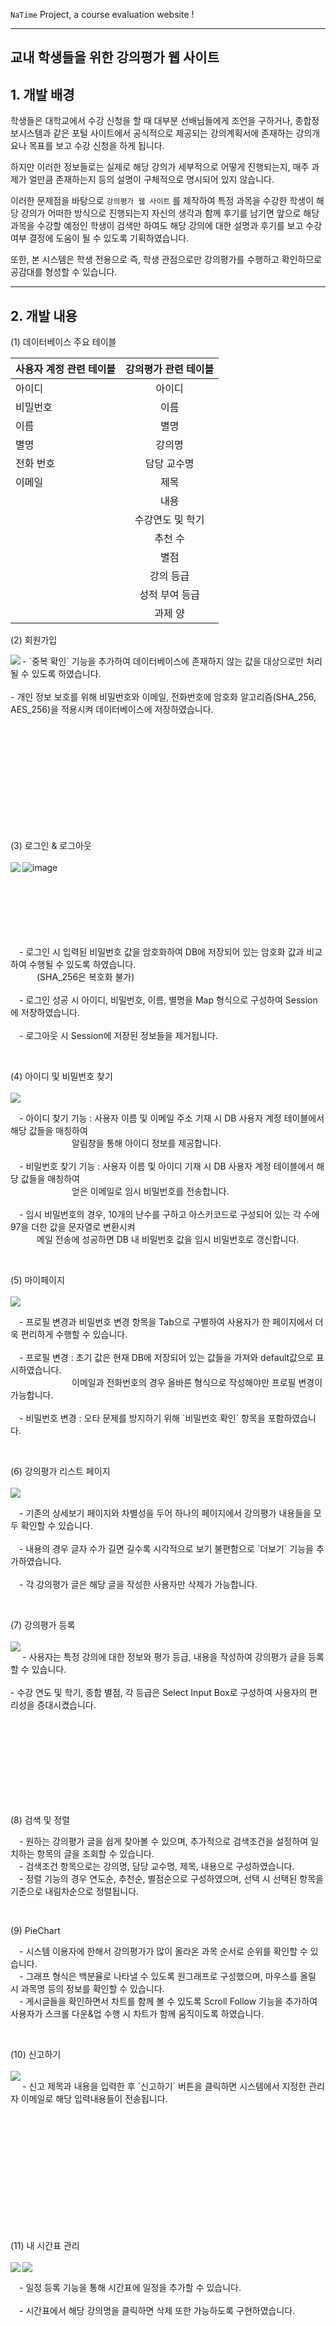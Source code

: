 `NaTime` Project, a course evaluation website !
- - -
<h2> 교내 학생들을 위한 강의평가 웹 사이트 </h2>

## 1. 개발 배경
학생들은 대학교에서 수강 신청을 할 때 대부분 선배님들에게 조언을 구하거나, 종합정보시스템과 같은 포털 사이트에서 공식적으로 제공되는 강의계획서에 존재하는 강의개요나 목표를 보고 수강 신청을 하게 됩니다.  
  
하지만 이러한 정보들로는 실제로 해당 강의가 세부적으로 어떻게 진행되는지, 매주 과제가 얼만큼 존재하는지 등의 설명이 구체적으로 명시되어 있지 않습니다.  
  
이러한 문제점을 바탕으로 `강의평가 웹 사이트` 를 제작하여 특정 과목을 수강한 학생이 해당 강의가 어떠한 방식으로 진행되는지 자신의 생각과 함께 후기를 남기면 앞으로 해당 과목을 수강할 예정인 학생이 검색만 하여도 해당 강의에 대한 설명과 후기를 보고 수강 여부 결정에 도움이 될 수 있도록 기획하였습니다.  
  
또한, 본 시스템은 학생 전용으로 즉, 학생 관점으로만 강의평가를 수행하고 확인하므로 공감대를 형성할 수 있습니다.

---------------------

## 2. 개발 내용
(1) 데이터베이스 주요 테이블  
      
| 사용자 계정 관련 테이블 | 강의평가 관련 테이블 |
|:--------|:--------:|
| 아이디 | 아이디 
| 비밀번호 | 이름
| 이름 | 별명
| 별명 | 강의명
| 전화 번호 | 담당 교수명
| 이메일 | 제목
| | 내용
| | 수강연도 및 학기
| | 추천 수
| | 별점
| | 강의 등급
| | 성적 부여 등급
| | 과제 양


(2) 회원가입

<img src="https://user-images.githubusercontent.com/54324782/164344826-da046521-4965-4521-acd6-576670b023b2.png" align="left">
<p align="left">
  - `중복 확인` 기능을 추가하여 데이터베이스에 존재하지 않는 값을 대상으로만 처리될 수 있도록 하였습니다.
  <br/><br/>
  - 개인 정보 보호를 위해 비밀번호와 이메일, 전화번호에 암호화 알고리즘(SHA_256, AES_256)을 적용시켜 데이터베이스에 저장하였습니다.
</p>  
<br><br><br><br><br><br><br><br><br><br>


(3) 로그인 & 로그아웃
<br><br>
<img src="https://user-images.githubusercontent.com/54324782/164346544-68bbb522-532b-4e65-95bb-39678c53dfec.png" align="left">
![image](https://user-images.githubusercontent.com/54324782/164889355-49fca84d-9cc5-44d5-b9f6-a9a9b4b583e4.png)
<br><br><br><br><br><br><br>
<p>
  &emsp;- 로그인 시 입력된 비밀번호 값을 암호화하여 DB에 저장되어 있는 암호화 값과 비교하여 수행될 수 있도록 하였습니다. <br> 
  &emsp;&emsp;&emsp;(SHA_256은 복호화 불가)
  <br><br>
  &emsp;- 로그인 성공 시 아이디, 비밀번호, 이름, 별명을 Map 형식으로 구성하여 Session에 저장하였습니다.
  <br><br>
  &emsp;- 로그아웃 시 Session에 저장된 정보들을 제거됩니다.  
</p>
<br>


(4) 아이디 및 비밀번호 찾기
<br><br>
<img src="https://user-images.githubusercontent.com/54324782/164890075-3c3c9f19-3b55-42ac-abc3-5ccce68091ed.jpg">

<p>
  &emsp;- 아이디 찾기 기능 : 사용자 이름 및 이메일 주소 기재 시 DB 사용자 계정 테이블에서 해당 값들을 매칭하여 <br>
  &emsp;&emsp;&emsp;&emsp;&emsp;&emsp;&emsp;알림창을 통해 아이디 정보를 제공합니다.
  <br><br>
  &emsp;- 비밀번호 찾기 기능 : 사용자 이름 및 아이디 기재 시 DB 사용자 계정 테이블에서 해당 값들을 매칭하여 <br>
  &emsp;&emsp;&emsp;&emsp;&emsp;&emsp;&emsp;얻은 이메일로 임시 비밀번호를 전송합니다.
  <br><br>
  &emsp;- 임시 비밀번호의 경우, 10개의 난수를 구하고 아스키코드로 구성되어 있는 각 수에 97을 더한 값을 문자열로 변환시켜 <br>
  &emsp;&emsp;&emsp;메일 전송에 성공하면 DB 내 비밀번호 값을 임시 비밀번호로 갱신합니다.  
</p>
<br>


(5) 마이페이지
<br><br>
<img src="https://user-images.githubusercontent.com/54324782/164890185-8fbea047-5a8f-4f2c-9293-ef12373504fb.jpg">

<p>
  &emsp;- 프로필 변경과 비밀번호 변경 항목을 Tab으로 구별하여 사용자가 한 페이지에서 더욱 편리하게 수행할 수 있습니다.
  <br><br>
  &emsp;- 프로필 변경 : 초기 값은 현재 DB에 저장되어 있는 값들을 가져와 default값으로 표시하였습니다.  <br>
  &emsp;&emsp;&emsp;&emsp;&emsp;&emsp;&emsp;이메일과 전화번호의 경우 올바른 형식으로 작성해야만 프로필 변경이 가능합니다.
  <br><br>
  &emsp;- 비밀번호 변경 : 오타 문제를 방지하기 위해 `비밀번호 확인` 항목을 포함하였습니다.  
</p>
<br>


(6) 강의평가 리스트 페이지
<br><br>
<img src="https://user-images.githubusercontent.com/54324782/164890379-7bdcde12-78f8-450f-9cda-3bc8a63aacff.png">

<p>
  &emsp;- 기존의 상세보기 페이지와 차별성을 두어 하나의 페이지에서 강의평가 내용들을 모두 확인할 수 있습니다.
  <br><br>
  &emsp;- 내용의 경우 글자 수가 길면 길수록 시각적으로 보기 불편함으로 `더보기` 기능을 추가하였습니다.
  <br><br>
  &emsp;- 각 강의평가 글은 해당 글을 작성한 사용자만 삭제가 가능합니다.  
</p>
<br>


(7) 강의평가 등록
<br><br>
<img src="https://user-images.githubusercontent.com/54324782/164890554-d34bc2a6-a7c6-4454-8dfb-bcc3928c8f29.png" align="left">

<p>
  - 사용자는 특정 강의에 대한 정보와 평가 등급, 내용을 작성하여 강의평가 글을 등록할 수 있습니다.
  <br/><br/>
  - 수강 연도 및 학기, 종합 별점, 각 등급은 Select Input Box로 구성하여 사용자의 편리성을 증대시켰습니다.
</p>  
<br><br><br><br><br><br><br><br>


(8) 검색 및 정렬
<p>
  &emsp;- 원하는 강의평가 글을 쉽게 찾아볼 수 있으며, 추가적으로 검색조건을 설정하여 일치하는 항목의 글을 조회할 수 있습니다.
  <br>
  &emsp;- 검색조건 항목으로는 강의명, 담당 교수명, 제목, 내용으로 구성하였습니다.
  <br>
  &emsp;- 정렬 기능의 경우 연도순, 추천순, 별점순으로 구성하였으며, 선택 시 선택된 항목을 기준으로 내림차순으로 정렬됩니다. 
</p>
<br>

(9) PieChart
<p>
  &emsp;- 시스템 이용자에 한해서 강의평가가 많이 올라온 과목 순서로 순위를 확인할 수 있습니다.
  <br>
  &emsp;- 그래프 형식은 백분율로 나타낼 수 있도록 원그래프로 구성했으며, 마우스를 올릴 시 과목명 등의 정보를 확인할 수 있습니다.
  <br>
  &emsp;- 게시글들을 확인하면서 차트를 함께 볼 수 있도록 Scroll Follow 기능을 추가하여 사용자가 스크롤 다운&업 수행 시 차트가 함께 움직이도록 하였습니다.
</p>
<br>


(10) 신고하기
<br><br>
<img src="https://user-images.githubusercontent.com/54324782/164890991-d75b682a-22ac-428f-ad4f-391a4b5f1fdb.png" align="left">

<p>
  - 신고 제목과 내용을 입력한 후 `신고하기` 버튼을 클릭하면 시스템에서 지정한 관리자 이메일로 해당 입력내용들이 전송됩니다.
</p>
<br><br><br><br><br><br><br><br><br><br><br>


(11) 내 시간표 관리
<br><br>
<img src="https://user-images.githubusercontent.com/54324782/164891117-0d0ac127-1f6e-4e45-8741-c48b5822ee6d.png" align="left">
<img src="https://user-images.githubusercontent.com/54324782/164891125-71832ac6-57e5-4a06-ae6b-b142d097fa5c.png">

<p>
  &emsp;- 일정 등록 기능을 통해 시간표에 일정을 추가할 수 있습니다.
  <br><br>
  &emsp;- 시간표에서 해당 강의명을 클릭하면 삭제 또한 가능하도록 구현하였습니다.
</p>
<br>
